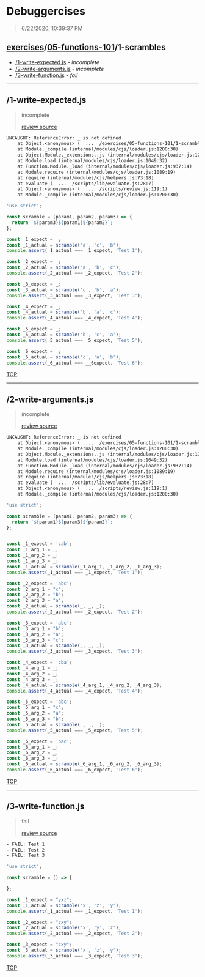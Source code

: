 # Debuggercises 

> 6/22/2020, 10:39:37 PM 

## [exercises](../../README.md)/[05-functions-101](../README.md)/1-scrambles 

- [/1-write-expected.js](#1-write-expectedjs) - _incomplete_ 
- [/2-write-arguments.js](#2-write-argumentsjs) - _incomplete_ 
- [/3-write-function.js](#3-write-functionjs) - _fail_ 
---

## /1-write-expected.js 

> incomplete 
>
> [review source](../../../exercises/05-functions-101/1-scrambles/1-write-expected.js)

```txt
UNCAUGHT: ReferenceError: _ is not defined
    at Object.<anonymous> (  ...  /exercises/05-functions-101/1-scrambles/1-write-expected.js:7:19)
    at Module._compile (internal/modules/cjs/loader.js:1200:30)
    at Object.Module._extensions..js (internal/modules/cjs/loader.js:1220:10)
    at Module.load (internal/modules/cjs/loader.js:1049:32)
    at Function.Module._load (internal/modules/cjs/loader.js:937:14)
    at Module.require (internal/modules/cjs/loader.js:1089:19)
    at require (internal/modules/cjs/helpers.js:73:18)
    at evaluate (  ...  /scripts/lib/evaluate.js:28:7)
    at Object.<anonymous> (  ...  /scripts/review.js:119:1)
    at Module._compile (internal/modules/cjs/loader.js:1200:30) 
```

```js
'use strict';

const scramble = (param1, param2, param3) => {
  return `${param3}${param1}${param2}`;
};

const _1_expect = _;
const _1_actual = scramble('a', 'c', 'b');
console.assert(_1_actual === _1_expect, 'Test 1');

const _2_expect = _;
const _2_actual = scramble('a', 'b', 'c');
console.assert(_2_actual === _2_expect, 'Test 2');

const _3_expect = _;
const _3_actual = scramble('c', 'b', 'a');
console.assert(_3_actual === _3_expect, 'Test 3');

const _4_expect = _;
const _4_actual = scramble('b', 'a', 'c');
console.assert(_4_actual === _4_expect, 'Test 4');

const _5_expect = _;
const _5_actual = scramble('b', 'c', 'a');
console.assert(_5_actual === _5_expect, 'Test 5');

const _6_expect = _;
const _6_actual = scramble('c', 'a', 'b');
console.assert(_6_actual === __6expect, 'Test 6');


```

[TOP](#debuggercises)

---

## /2-write-arguments.js 

> incomplete 
>
> [review source](../../../exercises/05-functions-101/1-scrambles/2-write-arguments.js)

```txt
UNCAUGHT: ReferenceError: _ is not defined
    at Object.<anonymous> (  ...  /exercises/05-functions-101/1-scrambles/2-write-arguments.js:9:18)
    at Module._compile (internal/modules/cjs/loader.js:1200:30)
    at Object.Module._extensions..js (internal/modules/cjs/loader.js:1220:10)
    at Module.load (internal/modules/cjs/loader.js:1049:32)
    at Function.Module._load (internal/modules/cjs/loader.js:937:14)
    at Module.require (internal/modules/cjs/loader.js:1089:19)
    at require (internal/modules/cjs/helpers.js:73:18)
    at evaluate (  ...  /scripts/lib/evaluate.js:28:7)
    at Object.<anonymous> (  ...  /scripts/review.js:119:1)
    at Module._compile (internal/modules/cjs/loader.js:1200:30) 
```

```js
'use strict';

const scramble = (param1, param2, param3) => {
  return `${param1}${param3}${param2}`;
};


const _1_expect = 'cab';
const _1_arg_1 = _;
const _1_arg_2 = _;
const _1_arg_3 = _;
const _1_actual = scramble(_1_arg_1, _1_arg_2, _1_arg_3);
console.assert(_1_actual === _1_expect, 'Test 1');

const _2_expect = 'abc';
const _2_arg_1 = "c";
const _2_arg_2 = "b";
const _2_arg_3 = "a";
const _2_actual = scramble(_, _, _);
console.assert(_2_actual === _2_expect, 'Test 2');

const _3_expect = 'abc';
const _3_arg_1 = "b";
const _3_arg_2 = "a";
const _3_arg_3 = "c";
const _3_actual = scramble(_, _, _);
console.assert(_3_actual === _3_expect, 'Test 3');

const _4_expect = 'cba';
const _4_arg_1 = _;
const _4_arg_2 = _;
const _4_arg_3 = _;
const _4_actual = scramble(_4_arg_1, _4_arg_2, _4_arg_3);
console.assert(_4_actual === _4_expect, 'Test 4');

const _5_expect = 'abc';
const _5_arg_1 = "c";
const _5_arg_2 = "a";
const _5_arg_3 = "b";
const _5_actual = scramble(_, _, _);
console.assert(_5_actual === _5_expect, 'Test 5');

const _6_expect = 'bac';
const _6_arg_1 = _;
const _6_arg_2 = _;
const _6_arg_3 = _;
const _6_actual = scramble(_6_arg_1, _6_arg_2, _6_arg_3);
console.assert(_6_actual === _6_expect, 'Test 6');


```

[TOP](#debuggercises)

---

## /3-write-function.js 

> fail 
>
> [review source](../../../exercises/05-functions-101/1-scrambles/3-write-function.js)

```txt
- FAIL: Test 1
- FAIL: Test 2
- FAIL: Test 3
```

```js
'use strict';

const scramble = () => {

};

const _1_expect = "yxz";
const _1_actual = scramble('x', 'z', 'y');
console.assert(_1_actual === _1_expect, 'Test 1');

const _2_expect = "zxy";
const _2_actual = scramble('x', 'y', 'z');
console.assert(_2_actual === _2_expect, 'Test 2');

const _3_expect = "zxy";
const _3_actual = scramble('x', 'z', 'y');
console.assert(_3_actual === _3_expect, 'Test 3');


```

[TOP](#debuggercises)

